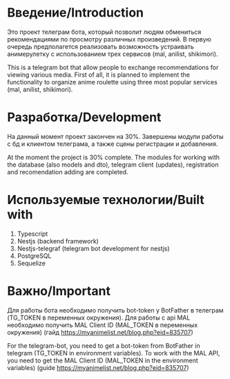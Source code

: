 # Введение/Introduction

Это проект телеграм бота, который позволит людям обмениться рекомендациями по просмотру различных произведений. В первую очередь предполагется реализовать возможность устраивать анимерулетку с использованием трех сервисов (mal, anilist, shikimori).

This is a telegram bot that allow people to exchange recommendations for viewing various media. First of all, it is planned to implement the functionality to organize anime roulette using three most popular services (mal, anilist, shikimori).

# Разработка/Development

На данный момент проект закончен на 30%. Завершены модули работы с бд и клиентом телеграма, а также сцены регистрации и добавления.

At the moment the project is 30% complete. The modules for working with the database (also models and dto), telegram client (updates), registration and recomendation adding are completed.

# Используемые технологии/Built with

1. Typescript
2. Nestjs (backend framework)
3. Nestjs-telegraf (telegram bot development for nestjs)
4. PostgreSQL
5. Sequelize

# Важно/Important

Для работы бота необходимо получить bot-token у BotFather в телеграм (TG_TOKEN в переменных окружения).
Для работы с api MAL необходимо получить MAL Client ID (MAL_TOKEN в переменных окружения) (гайд https://myanimelist.net/blog.php?eid=835707)

For the telegram-bot, you need to get a bot-token from BotFather in telegram (TG_TOKEN in environment variables).
To work with the MAL API, you need to get the MAL Client ID (MAL_TOKEN in the environment variables) (guide https://myanimelist.net/blog.php?eid=835707)


